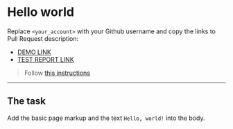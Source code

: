# Hello world
Replace `<your_account>` with your Github username and copy the links to Pull Request description:
- [DEMO LINK](https://yuran007.github.io/layout_hello-world/)
- [TEST REPORT LINK](https://yuran007.github.io/layout_hello-world/report/html_report/)

> Follow [this instructions](https://mate-academy.github.io/layout_task-guideline/#how-to-solve-the-layout-tasks-on-github)
___

## The task
Add the basic page markup and the text `Hello, world!` into the body.
